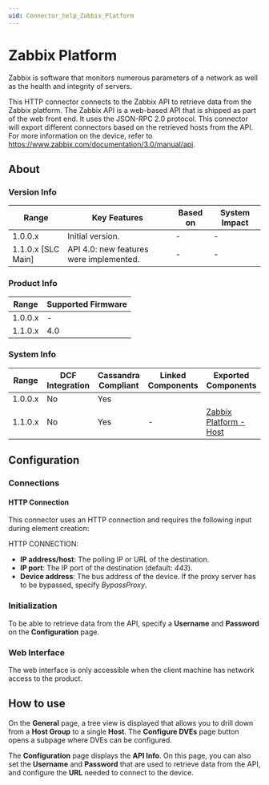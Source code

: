 ```yaml
---
uid: Connector_help_Zabbix_Platform
---
```


# Zabbix Platform

Zabbix is software that monitors numerous parameters of a network as well as the health and integrity of servers.

This HTTP connector connects to the Zabbix API to retrieve data from the Zabbix platform. The Zabbix API is a web-based API that is shipped as part of the web front end. It uses the JSON-RPC 2.0 protocol. This connector will export different connectors based on the retrieved hosts from the API. For more information on the device, refer to <https://www.zabbix.com/documentation/3.0/manual/api>.

## About

### Version Info

| **Range**            | **Key Features**                        | **Based on** | **System Impact** |
|----------------------|-----------------------------------------|--------------|-------------------|
| 1.0.0.x              | Initial version.                        | -            | -                 |
| 1.1.0.x [SLC Main]   | API 4.0: new features were implemented. | -            | -                 |

### Product Info

| Range     | Supported Firmware     |
|-----------|------------------------|
| 1.0.0.x   | -                      |
| 1.1.0.x   | 4.0                    |

### System Info

| Range     | DCF Integration     | Cassandra Compliant     | Linked Components     | Exported Components                                                        |
|-----------|---------------------|-------------------------|-----------------------|----------------------------------------------------------------------------|
| 1.0.0.x   | No                  | Yes                     |                       |                                                                            |
| 1.1.0.x   | No                  | Yes                     | -                     | [Zabbix Platform - Host](xref:Connector_help_Zabbix_Platform_-_Host) |

## Configuration

### Connections

#### HTTP Connection

This connector uses an HTTP connection and requires the following input during element creation:

HTTP CONNECTION:

- **IP address/host**: The polling IP or URL of the destination.
- **IP port**: The IP port of the destination (default: *443*).
- **Device address**: The bus address of the device. If the proxy server has to be bypassed, specify *BypassProxy*.

### Initialization

To be able to retrieve data from the API, specify a **Username** and **Password** on the **Configuration** page.

### Web Interface

The web interface is only accessible when the client machine has network access to the product.

## How to use

On the **General** page, a tree view is displayed that allows you to drill down from a **Host Group** to a single **Host**. The **Configure DVEs** page button opens a subpage where DVEs can be configured.

The **Configuration** page displays the **API Info**. On this page, you can also set the **Username** and **Password** that are used to retrieve data from the API, and configure the **URL** needed to connect to the device.
